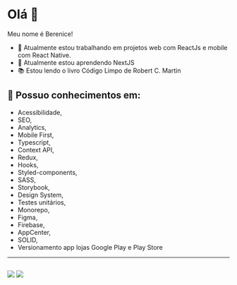 # Olá 👋

Meu nome é Berenice!

- 🔭  Atualmente estou trabalhando em projetos web com ReactJs e mobile com React Native.
- 📜  Atualmente estou aprendendo NextJS
- 📚  Estou lendo o livro Código Limpo de Robert C. Martin

## 🚀 Possuo conhecimentos em:
- Acessibilidade,
- SEO,
- Analytics,
- Mobile First,
- Typescript,      
- Context API,
- Redux,
- Hooks,
- Styled-components,
- SASS,
- Storybook,
- Design System,
- Testes unitários,
- Monorepo,
- Figma,
- Firebase,
- AppCenter,
- SOLID,
- Versionamento app lojas Google Play e Play Store
<hr />

##

<div> 
  <a href="https://www.linkedin.com/in/berenicequeiroz/" target="_blank"><img src="https://img.shields.io/badge/-LinkedIn-%230077B5?style=for-the-badge&logo=linkedin&logoColor=white" target="_blank"></a> 
 <a href="mailto:email@provedor.com.br" target="_blank"><img src="https://img.shields.io/badge/-Gmail-%23333?style=for-the-badge&logo=gmail&logoColor=white"></a>
</div>

##

